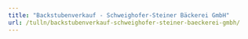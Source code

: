 ```yaml
---
title: "Backstubenverkauf - Schweighofer-Steiner Bäckerei GmbH"
url: /tulln/backstubenverkauf-schweighofer-steiner-baeckerei-gmbh/
---
```


